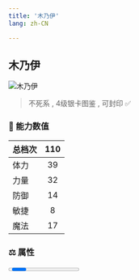 ```yaml
---
title: '木乃伊'
lang: zh-CN

---
```


<RouterBack />

## 木乃伊

![木乃伊](https://user-images.githubusercontent.com/78347270/115939450-15785c00-a4d9-11eb-830e-75b6b4e05ebc.gif) 

> 不死系 , 4级银卡图鉴<Card :type="1" /> , 可封印 ✅ 


### 💪 能力数值

| 总档次       | 110            |
| :----------- |:-------------:|
| 体力      | 39   <Stars :number="4" />  |
| 力量      | 32   <Stars :number="3" />  |
| 防御      | 14  <Stars :number="1.5" />  | 
| 敏捷      | 8  <Stars :number="1" />  | 
| 魔法      | 17  <Stars :number="1.5" />   | 


### ⚖️ 属性


<Progress earth :number="0" />

<Progress water :number="0" />

<Progress fire :number="5" />

<Progress wind :number="5" />

### ✨ 技能栏 <Strong>9个</Strong>

- 攻击
- 防御
- 酒醉攻击 Lv1

### 👶 1级出现点

- 索奇亚沙漠 沙漠之祠底层的天空看守者前面 参考坐标(13,25)



